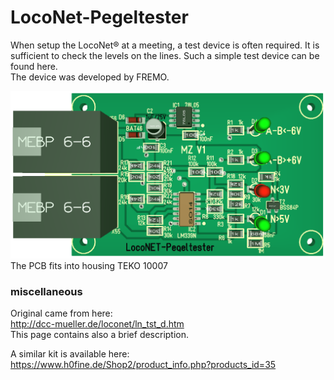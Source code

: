 # LocoNet-Pegeltester

When setup the LocoNet® at a meeting, a test device is often required. It is sufficient to check the levels on the lines. Such a simple test device can be found here.<br>
The device was developed by FREMO.

![PCB from LocoNet-Leveltester](/Images/LocoNet-Pegeltester.png)<br>
The PCB fits into housing TEKO 10007<br>

### miscellaneous
Original came from here:<br>
http://dcc-mueller.de/loconet/ln_tst_d.htm<br>
This page contains also a brief description.

A similar kit is available here:<br>
https://www.h0fine.de/Shop2/product_info.php?products_id=35
